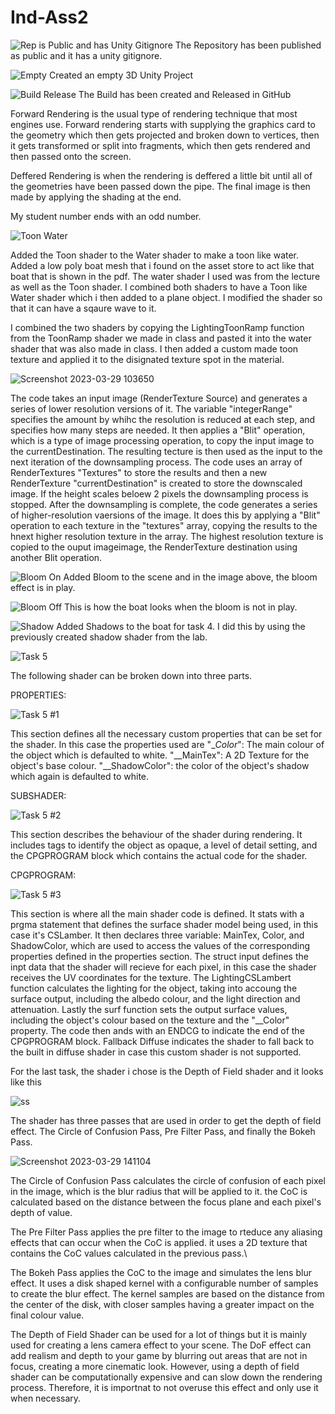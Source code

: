 # Ind-Ass2
 
![Rep is Public and has Unity Gitignore](https://user-images.githubusercontent.com/72412425/228298465-f1440dee-8c0d-4024-9bbc-33e494c2d588.png)
The Repository has been published as public and it has a unity gitignore. 


![Empty ](https://user-images.githubusercontent.com/72412425/228298993-353dbb24-393d-4eb1-a782-61e01483ab64.png)
Created an empty 3D Unity Project 

![Build Release](https://user-images.githubusercontent.com/72412425/228300350-f2225b47-5c7f-40d6-bde9-ec849bfc669b.png)
The Build has been created and Released in GitHub

Forward Rendering is the usual type of rendering technique that most engines use. Forward rendering starts with supplying the graphics card to the geometry which then gets projected and broken down to vertices, then it gets transformed or split into fragments, which then gets rendered and then passed onto the screen.

Deffered Rendering is when the rendering is deffered a little bit until all of the geometries have been passed down the pipe. The final image is then made by applying the shading at the end. 


My student number ends with an odd number. 

![Toon Water](https://user-images.githubusercontent.com/72412425/228616157-6af8b96f-16c8-4580-aa3b-ee6853b55c1f.png)

Added the Toon shader to the Water shader to make a toon like water. Added a low poly boat mesh that i found on the asset store to act like that boat that is shown in the pdf. The water shader I used was from the lecture as well as the Toon shader. I combined both shaders to have a Toon like Water shader which i then added to a plane object. I modified the shader so that it can have a sqaure wave to it. 

I combined the two shaders by copying the LightingToonRamp function from the ToonRamp shader we made in class and pasted it into the water shader that was also made in class. I then added a custom made toon texture and applied it to the disignated texture spot in the material.

![Screenshot 2023-03-29 103650](https://user-images.githubusercontent.com/72412425/228573793-555e9d95-e3fc-430e-aaa1-d611abcbeb9c.png)

The code takes an input image (RenderTexture Source) and generates a series of lower resolution versions of it. The variable "integerRange" specifies the amount by whihc the resolution is reduced at each step, and specifies how many steps are needed. It then applies a "Blit" operation, which is a type of image processing operation, to copy the input image to the currentDestination. The resulting tecture is then used as the input to the next iteration of the downsampling process. The code uses an array of RenderTextures "Textures" to store the results and then a new RenderTexture "currentDestination" is created to store the downscaled image. If the height scales beloew 2 pixels the downsampling process is stopped. After the downsampling is complete, the code generates a series of higher-resolution vaersions of the image. It does this by applying a "Blit" operation to each texture in the "textures" array, copying the results to the hnext higher resolution texture in the array. The highest resolution texture is copied to the ouput imageimage, the RenderTexture destination using another Blit operation. 


 ![Bloom On](https://user-images.githubusercontent.com/72412425/228581503-08ebf2d2-2c55-4512-a3ee-5c0837259973.png)
Added Bloom to the scene and in the image above, the bloom effect is in play. 

![Bloom Off](https://user-images.githubusercontent.com/72412425/228581654-542f670f-c719-420b-a2a6-60de313a628b.png)
This is how the boat looks when the bloom is not in play. 

![Shadow](https://user-images.githubusercontent.com/72412425/228581996-3d9a1dac-dc4b-434b-9219-d19c46c3bf36.png)
Added Shadows to the boat for task 4. I did this by using the previously created shadow shader from the lab. 


![Task 5 ](https://user-images.githubusercontent.com/72412425/228586196-31c10a31-8780-433f-825e-005085ed8081.png)

The following shader can be broken down into three parts.

PROPERTIES:

![Task 5 #1](https://user-images.githubusercontent.com/72412425/228586270-52880ebf-7e76-4a81-80d8-18aac97a4181.png)

This section defines all the necessary custom properties that can be set for the shader. In this case the properties used are 
"__Color_":  The main colour of the object which is defaulted to white. 
"__MainTex": A 2D Texture for the object's base colour. 
"__ShadowColor": the color of the object's shadow which again is defaulted to white. 

SUBSHADER:

![Task 5 #2](https://user-images.githubusercontent.com/72412425/228587424-30dde282-d450-4ed5-8240-1f1314c51ac0.png)

This section describes the behaviour of the shader during rendering. It includes tags to identify the object as opaque, a level of detail setting, and the CPGPROGRAM block which contains the actual code for the shader. 

CPGPROGRAM:

![Task 5 #3](https://user-images.githubusercontent.com/72412425/228587858-880be16e-fdb4-47fd-ae43-e5e5aa4fa179.png)

This section is where all the main shader code is defined. It stats with a prgma statement that defines the surface shader model being used, in this case it's CSLamber. It then declares three variable: MainTex, Color, and ShadowColor, which are used to access the values of the corresponding properties defined in the properties section. The struct input defines the inpt data that the shader will recieve for each pixel, in this case the shader receives the UV coordinates for the texture. The LightingCSLambert function calculates the lighting for the object, taking into accoung the surface output, including the albedo colour, and the light direction and attenuation. Lastly the surf function sets the output surface values, including the object's colour based on the texture and the "__Color" property. The code then ands with an ENDCG to indicate the end of the CPGPROGRAM block. Fallback Diffuse indicates the shader to fall back to the built in diffuse shader in case this custom shader is not supported. 


For the last task, the shader i chose is the Depth of Field shader and it looks like this

![ss](https://user-images.githubusercontent.com/72412425/228618357-7c8734e2-521c-4883-a0c0-dd56ba9d8684.png)

The shader has three passes that are used in order to get the depth of field effect. The Circle of Confusion Pass, Pre Filter Pass, and finally the Bokeh Pass.

![Screenshot 2023-03-29 141104](https://user-images.githubusercontent.com/72412425/228630084-3f722c30-e87c-4969-b769-5ce0f272b028.png)

The Circle of Confusion Pass calculates the circle of confusion of each pixel in the image, which is the blur radius that will be applied to it. the CoC is calculated based on the distance between the focus plane and each pixel's depth of value.

The Pre Filter Pass applies the pre filter to the image to rteduce any aliasing effects that can occur when the CoC is applied. it uses a 2D texture that contains the CoC values calculated in the previous pass.\

The Bokeh Pass applies the CoC to the image and simulates the lens blur effect. It uses a disk shaped kernel with a configurable number of samples to create the blur effect. The kernel samples are based on the distance from the center of the disk, with closer samples having a greater impact on the final colour value. 
 
The Depth of Field Shader can be used for a lot of things but it is mainly used for creating a lens camera effect to your scene. The DoF effect can add realism and depth to your game by blurring out areas that are not in focus, creating a more cinematic look. However, using a depth of field shader can be computationally expensive and can slow down the rendering process. Therefore, it is importnat to not overuse this effect and only use it when necessary. 
